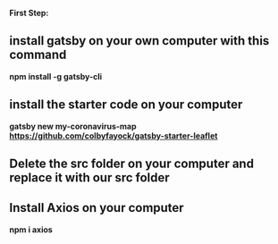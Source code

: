 <b>First Step: <b> <br>
  
## install gatsby on your own computer with this command<br>
npm install -g gatsby-cli <br>
## install the starter code on your computer<br>
gatsby new my-coronavirus-map https://github.com/colbyfayock/gatsby-starter-leaflet <br>
## Delete the src folder on your computer and replace it with our src folder <br>
## Install Axios on your computer <br>
npm i axios <br>
